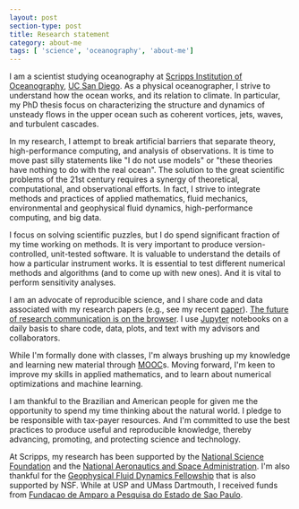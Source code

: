 ```yaml
---
layout: post
section-type: post
title: Research statement
category: about-me
tags: [ 'science', 'oceanography', 'about-me']
---
```


I am a scientist studying oceanography at [Scripps Institution of Oceanography](https://scripps.ucsd.edu),
 [UC San Diego](https://ucsd.edu). As a physical oceanographer, I strive to understand how the ocean works,
  and its relation to climate. In particular, my PhD thesis focus on characterizing the structure and dynamics of unsteady flows
  in the upper ocean such as coherent vortices, jets, waves, and turbulent cascades. 

In my research,  I attempt to break
  artificial barriers that separate theory, high-performance computing, and analysis of observations. It is time to move past silly statements like "I do not use models" or "these theories have nothing to do with the real ocean". The solution to the great scientific problems of the 21st century requires a synergy of theoretical, computational, and observational efforts.  In fact, I strive to integrate methods and practices of applied mathematics, fluid mechanics, environmental and geophysical fluid dynamics, high-performance computing, and big data.

I focus on solving scientific puzzles, but I do spend significant fraction of my time working on methods. It is very important to 
 produce version-controlled, unit-tested software. It is valuable to understand the details of how a particular
 instrument works. It is essential to test different numerical methods and algorithms (and to come up with new ones).
  And it is vital to perform sensitivity analyses. 

I am an advocate of reproducible science, and I share code and data associated with my research papers (e.g., see my recent [paper](http://git.io/vBe3H)). [The future of research communication is on the browser](http://www.nature.com/news/interactive-notebooks-sharing-the-code-1.16261). I use [Jupyter](http://jupyter.org) notebooks on a daily basis to share code, data, plots, and text with my advisors and collaborators.

While I'm formally done with classes, I'm always brushing up my knowledge and learning new material through [MOOC](https://en.wikipedia.org/wiki/Massive_open_online_course)s. Moving forward, I'm keen to improve my skills in applied
mathematics, and to learn about numerical optimizations and machine learning.

I am thankful to the Brazilian and American people for given me the opportunity to spend my time thinking about the natural world. I pledge to be responsible with tax-payer resources. And I'm committed to use the best practices to produce useful and reproducible knowledge, thereby advancing, promoting, and protecting science and technology.

At Scripps, my research has been supported by the [National Science Foundation](http://www.nsf.gov) and the [National Aeronautics and Space Administration](https://www.nasa.gov).  I'm also thankful for the [Geophysical Fluid Dynamics Fellowship](https://www.whoi.edu/gfd/) that is also supported by NSF. While at USP and UMass Dartmouth, I received funds from [Fundacao de Amparo a Pesquisa do Estado de Sao Paulo](http://fapesp.br).
